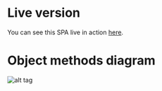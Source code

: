 # Live version

You can see this SPA live in action [here](http://wmtw.davebitter.com).

# Object methods diagram
![alt tag](https://raw.githubusercontent.com/DaveBitter/minor-webdev_web-app-from-scratch/master/week_3/exercise_1/structure/app_flow/app_structure.png)